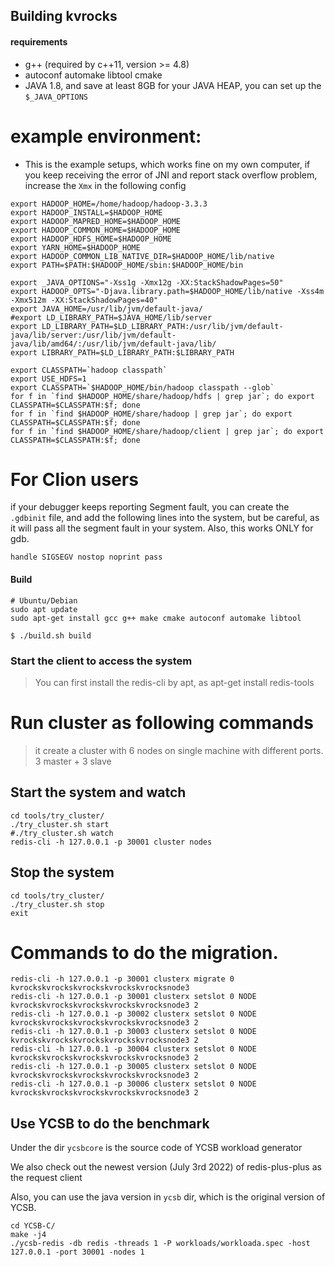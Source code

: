 ## Building kvrocks

#### requirements

* g++ (required by c++11, version >= 4.8)
* autoconf automake libtool cmake
* JAVA 1.8, and save at least 8GB for your JAVA HEAP, you can set up the `$_JAVA_OPTIONS`

# example environment:

* This is the example setups, which works fine on my own computer, if you keep receiving the error of JNI and report
  stack overflow problem, increase the `Xmx` in the following config

```shell
export HADOOP_HOME=/home/hadoop/hadoop-3.3.3
export HADOOP_INSTALL=$HADOOP_HOME
export HADOOP_MAPRED_HOME=$HADOOP_HOME
export HADOOP_COMMON_HOME=$HADOOP_HOME
export HADOOP_HDFS_HOME=$HADOOP_HOME
export YARN_HOME=$HADOOP_HOME
export HADOOP_COMMON_LIB_NATIVE_DIR=$HADOOP_HOME/lib/native
export PATH=$PATH:$HADOOP_HOME/sbin:$HADOOP_HOME/bin

export _JAVA_OPTIONS="-Xss1g -Xmx12g -XX:StackShadowPages=50"
export HADOOP_OPTS="-Djava.library.path=$HADOOP_HOME/lib/native -Xss4m -Xmx512m -XX:StackShadowPages=40"
export JAVA_HOME=/usr/lib/jvm/default-java/
#export LD_LIBRARY_PATH=$JAVA_HOME/lib/server
export LD_LIBRARY_PATH=$LD_LIBRARY_PATH:/usr/lib/jvm/default-java/lib/server:/usr/lib/jvm/default-java/lib/amd64/:/usr/lib/jvm/default-java/lib/
export LIBRARY_PATH=$LD_LIBRARY_PATH:$LIBRARY_PATH

export CLASSPATH=`hadoop classpath`
export USE_HDFS=1
export CLASSPATH=`$HADOOP_HOME/bin/hadoop classpath --glob`
for f in `find $HADOOP_HOME/share/hadoop/hdfs | grep jar`; do export CLASSPATH=$CLASSPATH:$f; done
for f in `find $HADOOP_HOME/share/hadoop | grep jar`; do export CLASSPATH=$CLASSPATH:$f; done
for f in `find $HADOOP_HOME/share/hadoop/client | grep jar`; do export CLASSPATH=$CLASSPATH:$f; done
```

# For Clion users

if your debugger keeps reporting Segment fault, you can create the `.gdbinit` file, and add the following lines into the
system, but be careful, as it will pass all the segment fault in your system. Also, this works ONLY for gdb.

```
handle SIGSEGV nostop noprint pass
```

#### Build

```shell
# Ubuntu/Debian
sudo apt update
sudo apt-get install gcc g++ make cmake autoconf automake libtool
```

```shell
$ ./build.sh build 
```

### Start the client to access the system

> You can first install the redis-cli by apt, as apt-get install redis-tools

# Run cluster as following commands

> it create a cluster with 6 nodes on single machine with different ports. 3 master + 3 slave

## Start the system and watch

```shell
cd tools/try_cluster/
./try_cluster.sh start
#./try_cluster.sh watch
redis-cli -h 127.0.0.1 -p 30001 cluster nodes
```

## Stop the system

```shell
cd tools/try_cluster/
./try_cluster.sh stop
exit 
```

# Commands to do the migration.

```shell
redis-cli -h 127.0.0.1 -p 30001 clusterx migrate 0 kvrockskvrockskvrockskvrockskvrocksnode3
redis-cli -h 127.0.0.1 -p 30001 clusterx setslot 0 NODE kvrockskvrockskvrockskvrockskvrocksnode3 2  
redis-cli -h 127.0.0.1 -p 30002 clusterx setslot 0 NODE kvrockskvrockskvrockskvrockskvrocksnode3 2
redis-cli -h 127.0.0.1 -p 30003 clusterx setslot 0 NODE kvrockskvrockskvrockskvrockskvrocksnode3 2
redis-cli -h 127.0.0.1 -p 30004 clusterx setslot 0 NODE kvrockskvrockskvrockskvrockskvrocksnode3 2
redis-cli -h 127.0.0.1 -p 30005 clusterx setslot 0 NODE kvrockskvrockskvrockskvrockskvrocksnode3 2
redis-cli -h 127.0.0.1 -p 30006 clusterx setslot 0 NODE kvrockskvrockskvrockskvrockskvrocksnode3 2
```

## Use YCSB to do the benchmark

Under the dir `ycsbcore` is the source code of YCSB workload generator

We also check out the newest version (July 3rd 2022) of redis-plus-plus as the request client

Also, you can use the java version in `ycsb` dir, which is the original version of YCSB.

```shell
cd YCSB-C/
make -j4
./ycsb-redis -db redis -threads 1 -P workloads/workloada.spec -host 127.0.0.1 -port 30001 -nodes 1
```
